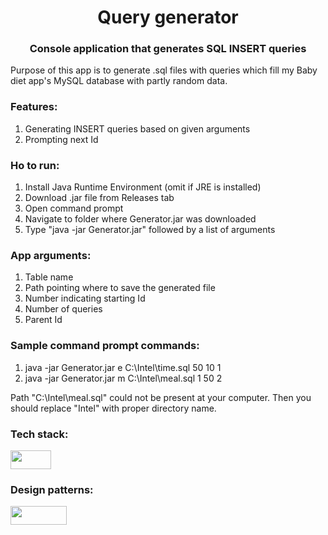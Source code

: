 <h1 align="center">Query generator</h1>
<h3 align="center">Console application that generates SQL INSERT queries</h3>

Purpose of this app is to generate .sql files with queries which fill my Baby diet app's MySQL database with partly random data.

<h3 align="left">Features:</h3>

1. Generating INSERT queries based on given arguments
2. Prompting next Id

<h3 align="left">Ho to run:</h3>

1. Install Java Runtime Environment (omit if JRE is installed)
1. Download .jar file from Releases tab
2. Open command prompt
3. Navigate to folder where Generator.jar was downloaded
4. Type "java -jar Generator.jar" followed by a list of arguments

<h3 align="left">App arguments:</h3>

1. Table name
2. Path pointing where to save the generated file
3. Number indicating starting Id
4. Number of queries
5. Parent Id

<h3 align="left">Sample command prompt commands:</h3>

1. java -jar Generator.jar e C:\Intel\time.sql 50 10 1
2. java -jar Generator.jar m C:\Intel\meal.sql 1 50 2

Path "C:\Intel\meal.sql" could not be present at your computer.
Then you should replace "Intel" with proper directory name.

<h3 align="left">Tech stack:</h3>
<img src ="https://img.shields.io/badge/Java--green" width="65" height="30"/>

<h3 align="left">Design patterns:</h3>
<img src ="https://img.shields.io/badge/Strategy--green" width="90" height="30"/>
